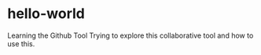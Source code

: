 # hello-world
Learning the Github Tool
Trying to explore this collaborative tool and how to use this.

